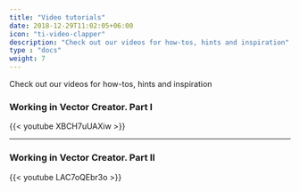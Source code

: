 ```yaml
---
title: "Video tutorials"
date: 2018-12-29T11:02:05+06:00
icon: "ti-video-clapper"
description: "Check out our videos for how-tos, hints and inspiration"
type : "docs"
weight: 7
---
```


Check out our videos for how-tos, hints and inspiration

### Working in Vector Creator. Part I

{{< youtube XBCH7uUAXiw >}}


<hr>

### Working in Vector Creator. Part II

{{< youtube LAC7oQEbr3o >}}

